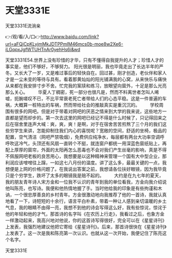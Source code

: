 # 天堂3331E
天堂3331E流淌亲

👉/观/看/入/口👉http://www.baidu.com/link?url=aFQjCpKLyjmMkJDTPPmIM46mcs0b-moe8w2Xe6-iLGqpxJgfWTUHTnAr0yehHs6i&wd

天堂3331E54.世界上没有珍惜的才华，只有不懂得自我提升的人才；珍惜人才的事实是，他们不够好，不够努力。
阳光很是明丽，我也毕竟走出了长达半年的严冬。又长大了一岁，又是难过事后的轻快自在。回过甚，刚才创造，老伙伴和家人才是一尘未变的等待与具有。看着那黄灿灿的阳光铺满我的心窝，从来快乐与痛快从来都在我安排寸步不舍。忙完我的案牍和练习，放眼望向窗外，十足是那么光亮那么关心。
　　华夏人丁稠密，死一部分也很凡是，然而不料离世者怎叫人唏嘘，扼腕嗟叹不已，不比平常衰老死亡者带给人们的心态平稳。这是一件普遍的车祸，大概算一桩特出的车祸，然而带给社会的推敲真实是重沉沉的。
　　学校周围有很多的网吧。但是对于带着对网吧的厌恶之情来到大学的我来说，这些地方一直都是望而却步的。第一次去这里的网吧已经记不得是什么时候了，只记得回来之后在宿舍里连声大喊：爽，爽，爽！是啊，对于在宿舍苦苦煎熬了三个月的我们这些穷学生来讲，怎能抑制住我们内心的喜悦呢？宽敞的空间，舒适的坐椅，极品的配置，空气清洁（网吧严禁吸烟），免费供应纯净水，每层都有两台大功率空调呼呼吹这冷气，头顶还有风扇一直转个不挺，就连窗户都统一用深蓝色窗纸贴上，再配上厚厚的窗帘，外面的太阳再怎么恶毒也不会对我们产生丝毫的影响，真是不得不佩服网吧老板的良苦用心，我想要是以这种精神来管理一个国有大中型企业，那利润应该噌噌往上蹿，一如这七八月份的温度。讲了这么多，最最关键的一点，我想便是上网的价格问题了。在我说出答案之前，我想请各位扶好眼镜，因为我毕竟只是个穷学生，跌坏了太多的眼镜我是赔不起的。
　　大约是在九七年的夏天，我的朋友青年诗人宋方金和一位我不认识的青年到我的单位看我，方金向我介绍说他叫陈亮，也写诗。我便和他热情地握了手。当时他给我的印象是有些拘谨和木讷，一个很忠厚善良的乡村青年。方金很激动地向我推荐了他的一首诗，我就认真地看了一下，诗短短的十余行，语言平白朴素，带着一种让人感到亲切温暖的乡土气息，我的眼睛不由得一亮，我想不到他的诗会写得这么好，我有些惊诧，惊诧于他的年轻和他的才气，那首诗的名字叫《在农历上行走》，我看过之后，也象方金一样激动起来，我高兴地对他说，你的这首诗写得很好，完全可以在《星星诗刊》上发表，我强烈地建议他把它寄给《星星诗刊》。后来，那首诗很快在《星星诗刊》上发表了。这一次是我和陈亮第一次认识。也就从这一次开始，我便记住了陈亮这个名字。

天堂3331E
